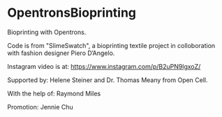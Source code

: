 # OpentronsBioprinting
Bioprinting with Opentrons.

Code is from "SlimeSwatch", a bioprinting textile project in colloboration with fashion designer Piero D’Angelo.

Instagram video is at: https://www.instagram.com/p/B2uPN9lgxoZ/

Supported by: Helene Steiner and Dr. Thomas Meany from Open Cell.

With the help of: Raymond Miles

Promotion: Jennie Chu
